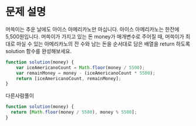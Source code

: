 # 문제 설명

머쓱이는 추운 날에도 아이스 아메리카노만 마십니다. 아이스 아메리카노는 한잔에 5,500원입니다. 머쓱이가 가지고 있는 돈 money가 매개변수로 주어질 때, 머쓱이가 최대로 마실 수 있는 아메리카노의 잔 수와 남는 돈을 순서대로 담은 배열을 return 하도록 solution 함수를 완성해보세요.

``` javascript
function solution(money) {
    var iceAmericanoCount = Math.floor(money / 5500);
    var remainMoney = money - (iceAmericanoCount * 5500);
    return [iceAmericanoCount, remainMoney];
}
```

다른사람풀이
```javascript
function solution(money) {
  return [Math.floor(money / 5500), money % 5500];
}
```